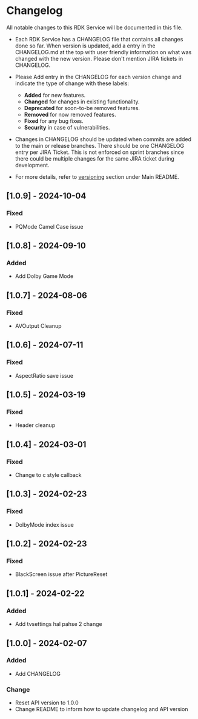 # Changelog

All notable changes to this RDK Service will be documented in this file.

* Each RDK Service has a CHANGELOG file that contains all changes done so far. When version is updated, add a entry in the CHANGELOG.md at the top with user friendly information on what was changed with the new version. Please don't mention JIRA tickets in CHANGELOG. 

* Please Add entry in the CHANGELOG for each version change and indicate the type of change with these labels:
    * **Added** for new features.
    * **Changed** for changes in existing functionality.
    * **Deprecated** for soon-to-be removed features.
    * **Removed** for now removed features.
    * **Fixed** for any bug fixes.
    * **Security** in case of vulnerabilities.

* Changes in CHANGELOG should be updated when commits are added to the main or release branches. There should be one CHANGELOG entry per JIRA Ticket. This is not enforced on sprint branches since there could be multiple changes for the same JIRA ticket during development. 

* For more details, refer to [versioning](https://github.com/rdkcentral/rdkservices#versioning) section under Main README.
## [1.0.9] - 2024-10-04
### Fixed
- PQMode Camel Case issue

## [1.0.8] - 2024-09-10
### Added
- Add Dolby Game Mode

## [1.0.7] - 2024-08-06
### Fixed
- AVOutput Cleanup

## [1.0.6] - 2024-07-11
### Fixed
- AspectRatio save issue

## [1.0.5] - 2024-03-19
### Fixed
- Header cleanup

## [1.0.4] - 2024-03-01
### Fixed
- Change to c style callback

## [1.0.3] - 2024-02-23
### Fixed
- DolbyMode index issue

## [1.0.2] - 2024-02-23
### Fixed
- BlackScreen issue after PictureReset

## [1.0.1] - 2024-02-22
### Added
- Add tvsettings hal pahse 2 change

## [1.0.0] - 2024-02-07
### Added
- Add CHANGELOG

### Change
- Reset API version to 1.0.0
- Change README to inform how to update changelog and API version
